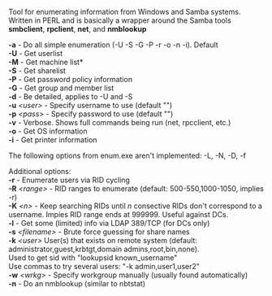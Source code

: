 
Tool for enumerating information from Windows and Samba systems.  
Written in PERL and is basically a wrapper around the Samba tools **smbclient**, **rpclient**, **net**, and **nmblookup**  
  
**-a** - Do all simple enumeration (-U -S -G -P -r -o -n -i). Default  
**-U** - Get userlist  
**-M** - Get machine list*  
**-S** - Get sharelist  
**-P** - Get password policy information  
**-G** - Get group and member list  
**-d** - Be detailed, applies to -U and -S  
**-u** _\<user\>_ - Specify username to use (default "")  
**-p** _\<pass\>_ - Specify password to use (default "")  
**-v** - Verbose. Shows full commands being run (net, rpcclient, etc.)  
**-o** - Get OS information  
**-i** - Get printer information  
  
The following options from enum.exe aren't implemented: -L, -N, -D, -f  
  
Additional options:  
**-r** - Enumerate users via RID cycling  
**-R** _\<range\>_ - RID ranges to enumerate (default: 500-550,1000-1050, implies -r)  
**-K** _\<n\>_ - Keep searching RIDs until _n_ consective RIDs don't correspond to a username. Impies RID range ends at 999999. Useful against DCs.  
**-l** - Get some (limited) info via LDAP 389/TCP (for DCs only)  
**-s** _\<filename\>_ - Brute force guessing for share names  
**-k** _\<user\>_ User(s) that exists on remote system (default: administrator,guest,krbtgt,domain admins,root,bin,none).  
Used to get sid with "lookupsid known_username"  
Use commas to try several users: "-k admin,user1,user2"  
**-w** _\<wrkg\>_ - Specify workgroup manually (usually found automatically)  
**-n** - Do an nmblookup (similar to nbtstat)